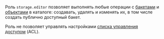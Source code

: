 Роль `storage.editor` позволяет выполнять любые операции с [бакетами](../../storage/concepts/bucket.md) и [объектами](../../storage/concepts/object.md) в каталоге: создавать, удалять и изменять их, в том числе создать публично доступный бакет.

Роль не позволяет управлять настройками [списка управления доступом](../../storage/concepts/acl.md) (ACL).
